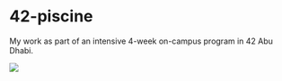 # 42-piscine
My work as part of an intensive 4-week on-campus program in 42 Abu Dhabi. 

<img src= "https://github.com/semereab-merry/semereab-merry/assets/59441158/05e2ae47-62bb-4bb0-a294-078f31b6cf4a" >
